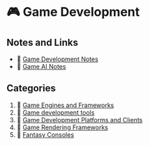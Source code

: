 # :video_game: Game Development

## Notes and Links

- :space_invader: [Game Development Notes](game-development-notes.md)
- :game_die: [Game AI Notes](game-ai-notest.md)

## Categories

1. :file_folder: [Game Engines and Frameworks](game-engines-and-frameworks/)
2. :file_folder: [Game development tools](game-development-tools.md)
3. :file_folder: [Game Development Platforms and Clients](game-development-platforms/)
4. :file_folder: [Game Rendering Frameworks](game-rendering-frameworks/)
5. :file_folder: [Fantasy Consoles](fantasy-consoles/)
